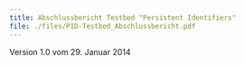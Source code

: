 ```yaml
---
title: Abschlussbericht Testbed "Persistent Identifiers"
file: ./files/PID-Testbed_Abschlussbericht.pdf
---
```


Version 1.0 vom 29. Januar 2014
